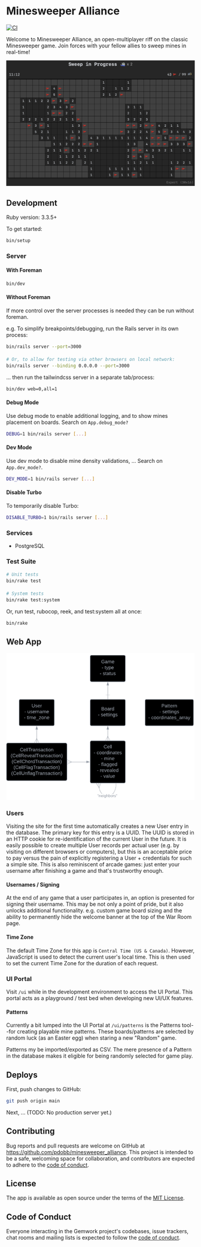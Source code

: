 # Minesweeper Alliance

[![CI](https://github.com/pdobb/minesweeper_alliance/actions/workflows/ci.yml/badge.svg)](https://github.com/pdobb/minesweeper_alliance/actions/workflows/ci.yml)

Welcome to Minesweeper Alliance, an open-multiplayer riff on the classic Minesweeper game. Join forces with your fellow allies to sweep mines in real-time!

<picture>
  <source media="(prefers-color-scheme: dark)" srcset="https://github.com/pdobb/minesweeper_alliance/blob/main/public/screenshots/expert-dark.webp?raw=true">
  <source media="(prefers-color-scheme: light)" srcset="https://github.com/pdobb/minesweeper_alliance/blob/main/public/screenshots/expert-light.webp?raw=true">
  <img alt="Game Board" src="https://github.com/pdobb/minesweeper_alliance/blob/main/public/screenshots/expert-dark.webp?raw=true">
</picture>

## Development

Ruby version: 3.3.5+

To get started:

```bash
bin/setup
```

### Server

#### With Foreman

```bash
bin/dev
```

#### Without Foreman

If more control over the server processes is needed they can be run without foreman.

e.g. To simplify breakpoints/debugging, run the Rails server in its own process:

```bash
bin/rails server --port=3000

# Or, to allow for testing via other browsers on local network:
bin/rails server --binding 0.0.0.0 --port=3000
```

... then run the tailwindcss server in a separate tab/process:

```bash
bin/dev web=0,all=1
```

#### Debug Mode

Use debug mode to enable additional logging, and to show mines placement on boards. Search on `App.debug_mode?`

```bash
DEBUG=1 bin/rails server [...]
```

#### Dev Mode

Use dev mode to disable mine density validations, ... Search on `App.dev_mode?`.

```bash
DEV_MODE=1 bin/rails server [...]
```

#### Disable Turbo

To temporarily disable Turbo:

```bash
DISABLE_TURBO=1 bin/rails server [...]
```

### Services

- PostgreSQL

### Test Suite

```bash
# Unit tests
bin/rake test

# System tests
bin/rake test:system
```

Or, run test, rubocop, reek, and test:system all at once:

```bash
bin/rake
```

## Web App

<picture>
  <source media="(prefers-color-scheme: dark)" srcset="https://github.com/pdobb/minesweeper_alliance/blob/main/public/screenshots/erd-dark.webp?raw=true">
  <source media="(prefers-color-scheme: light)" srcset="https://github.com/pdobb/minesweeper_alliance/blob/main/public/screenshots/erd-light.webp?raw=true">
  <img alt="Game Board" src="https://github.com/pdobb/minesweeper_alliance/blob/main/public/screenshots/erd-dark.webp?raw=true">
</picture>

### Users

Visiting the site for the first time automatically creates a new User entry in the database. The primary key for this entry is a UUID. The UUID is stored in an HTTP cookie for re-identification of the current User in the future. It is easily possible to create multiple User records per actual user (e.g. by visiting on different browsers or computers), but this is an acceptable price to pay versus the pain of explicitly registering a User + credentials for such a simple site. This is also reminiscent of arcade games: just enter your username after finishing a game and that's trustworthy enough.

#### Usernames / Signing

At the end of any game that a user participates in, an option is presented for signing their username. This may be not only a point of pride, but it also unlocks additional functionality. e.g. custom game board sizing and the ability to permanently hide the welcome banner at the top of the War Room page.

#### Time Zone

The default Time Zone for this app is `Central Time (US & Canada)`. However, JavaScript is used to detect the current user's local time. This is then used to set the current Time Zone for the duration of each request.

### UI Portal

Visit `/ui` while in the development environment to access the UI Portal. This portal acts as a playground / test bed when developing new UI/UX features.

#### Patterns

Currently a bit lumped into the UI Portal at `/ui/patterns` is the Patterns tool--for creating playable mine patterns. These boards/patterns are selected by random luck (as an Easter egg) when staring a new "Random" game.

Patterns my be imported/exported as CSV. The mere presence of a Pattern in the database makes it eligible for being randomly selected for game play.

## Deploys

First, push changes to GitHub:

```bash
git push origin main
```

Next, ... (TODO: No production server yet.)

## Contributing

Bug reports and pull requests are welcome on GitHub at https://github.com/pdobb/minesweeper_alliance. This project is intended to be a safe, welcoming space for collaboration, and contributors are expected to adhere to the [code of conduct](https://github.com/pdobb/minesweeper_alliance/blob/master/CODE_OF_CONDUCT.md).

## License

The app is available as open source under the terms of the [MIT License](https://opensource.org/licenses/MIT).

## Code of Conduct

Everyone interacting in the Gemwork project's codebases, issue trackers, chat rooms and mailing lists is expected to follow the [code of conduct](https://github.com/pdobb/minesweeper_alliance/blob/master/CODE_OF_CONDUCT.md).
